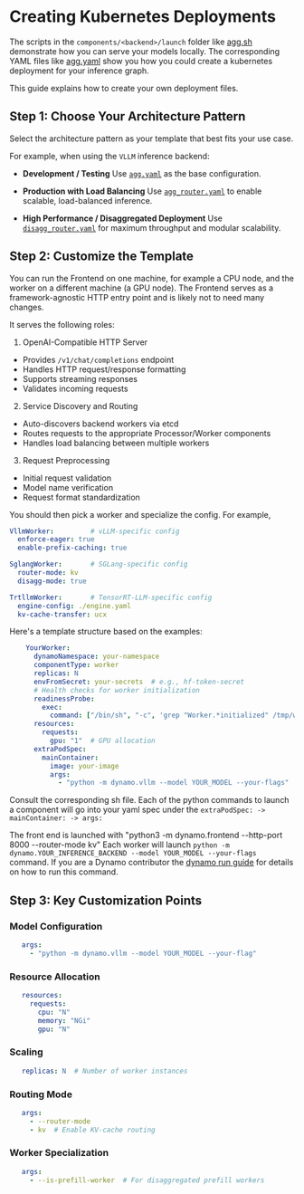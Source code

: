 # Creating Kubernetes Deployments

The scripts in the `components/<backend>/launch` folder like [agg.sh](../../../components/backends/vllm/launch/agg.sh) demonstrate how you can serve your models locally.
The corresponding YAML files like [agg.yaml](../../../components/backends/vllm/deploy/agg.yaml) show you how you could create a kubernetes deployment for your inference graph.


This guide explains how to create your own deployment files.

## Step 1: Choose Your Architecture Pattern

Select the architecture pattern as your template that best fits your use case.

For example, when using the `VLLM` inference backend:

- **Development / Testing**
  Use [`agg.yaml`](../../../components/backends/vllm/deploy/agg.yaml) as the base configuration.

- **Production with Load Balancing**
  Use [`agg_router.yaml`](../../../components/backends/vllm/deploy/agg_router.yaml) to enable scalable, load-balanced inference.

- **High Performance / Disaggregated Deployment**
  Use [`disagg_router.yaml`](../../../components/backends/vllm/deploy/disagg_router.yaml) for maximum throughput and modular scalability.


## Step 2: Customize the Template

You can run the Frontend on one machine, for example a CPU node, and the worker on a different machine (a GPU node).
The Frontend serves as a framework-agnostic HTTP entry point and is likely not to need many changes.

It serves the following roles:
1. OpenAI-Compatible HTTP Server
  * Provides `/v1/chat/completions` endpoint
  * Handles HTTP request/response formatting
  * Supports streaming responses
  * Validates incoming requests

2. Service Discovery and Routing
  * Auto-discovers backend workers via etcd
  * Routes requests to the appropriate Processor/Worker components
  * Handles load balancing between multiple workers

3. Request Preprocessing
  * Initial request validation
  * Model name verification
  * Request format standardization

You should then pick a worker and specialize the config. For example,

```yaml
VllmWorker:         # vLLM-specific config
  enforce-eager: true
  enable-prefix-caching: true

SglangWorker:       # SGLang-specific config
  router-mode: kv
  disagg-mode: true

TrtllmWorker:       # TensorRT-LLM-specific config
  engine-config: ./engine.yaml
  kv-cache-transfer: ucx
```

Here's a template structure based on the examples:

```yaml
    YourWorker:
      dynamoNamespace: your-namespace
      componentType: worker
      replicas: N
      envFromSecret: your-secrets  # e.g., hf-token-secret
      # Health checks for worker initialization
      readinessProbe:
        exec:
          command: ["/bin/sh", "-c", 'grep "Worker.*initialized" /tmp/worker.log']
      resources:
        requests:
          gpu: "1"  # GPU allocation
      extraPodSpec:
        mainContainer:
          image: your-image
          args:
            - "python -m dynamo.vllm --model YOUR_MODEL --your-flags"
```

Consult the corresponding sh file. Each of the python commands to launch a component will go into your yaml spec under the
`extraPodSpec: -> mainContainer: -> args:`

The front end is launched with "python3 -m dynamo.frontend --http-port 8000 --router-mode kv"
Each worker will launch `python -m dynamo.YOUR_INFERENCE_BACKEND --model YOUR_MODEL --your-flags `command.
If you are a Dynamo contributor the [dynamo run guide](../dynamo_run.md) for details on how to run this command.


## Step 3: Key Customization Points

### Model Configuration

```yaml
   args:
     - "python -m dynamo.vllm --model YOUR_MODEL --your-flag"
```

### Resource Allocation

```yaml
   resources:
     requests:
       cpu: "N"
       memory: "NGi"
       gpu: "N"
```

### Scaling

```yaml
   replicas: N  # Number of worker instances
```

### Routing Mode
```yaml
   args:
     - --router-mode
     - kv  # Enable KV-cache routing
```

### Worker Specialization

```yaml
   args:
     - --is-prefill-worker  # For disaggregated prefill workers
```